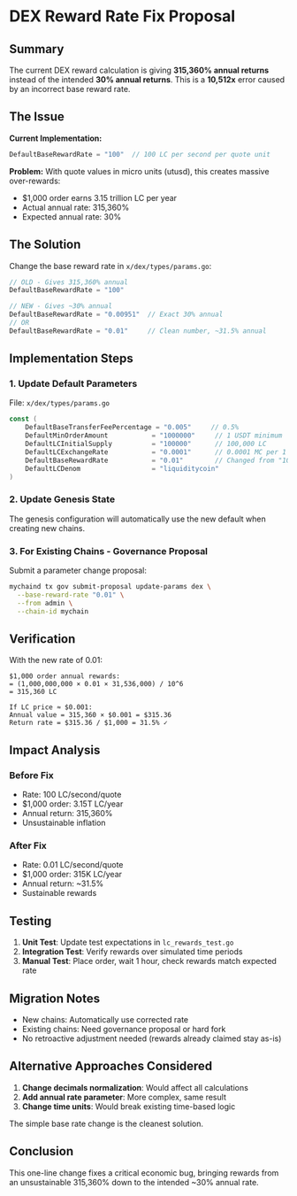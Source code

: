 # DEX Reward Rate Fix Proposal

## Summary

The current DEX reward calculation is giving **315,360% annual returns** instead of the intended **30% annual returns**. This is a **10,512x** error caused by an incorrect base reward rate.

## The Issue

**Current Implementation:**
```go
DefaultBaseRewardRate = "100"  // 100 LC per second per quote unit
```

**Problem:** With quote values in micro units (utusd), this creates massive over-rewards:
- $1,000 order earns 3.15 trillion LC per year
- Actual annual rate: 315,360% 
- Expected annual rate: 30%

## The Solution

Change the base reward rate in `x/dex/types/params.go`:

```go
// OLD - Gives 315,360% annual
DefaultBaseRewardRate = "100"

// NEW - Gives ~30% annual  
DefaultBaseRewardRate = "0.00951"  // Exact 30% annual
// OR
DefaultBaseRewardRate = "0.01"     // Clean number, ~31.5% annual
```

## Implementation Steps

### 1. Update Default Parameters
File: `x/dex/types/params.go`
```go
const (
    DefaultBaseTransferFeePercentage = "0.005"     // 0.5%
    DefaultMinOrderAmount           = "1000000"     // 1 USDT minimum
    DefaultLCInitialSupply          = "100000"      // 100,000 LC
    DefaultLCExchangeRate           = "0.0001"      // 0.0001 MC per 1 LC
    DefaultBaseRewardRate           = "0.01"        // Changed from "100"
    DefaultLCDenom                  = "liquiditycoin"
)
```

### 2. Update Genesis State
The genesis configuration will automatically use the new default when creating new chains.

### 3. For Existing Chains - Governance Proposal
Submit a parameter change proposal:
```bash
mychaind tx gov submit-proposal update-params dex \
  --base-reward-rate "0.01" \
  --from admin \
  --chain-id mychain
```

## Verification

With the new rate of 0.01:
```
$1,000 order annual rewards:
= (1,000,000,000 × 0.01 × 31,536,000) / 10^6
= 315,360 LC

If LC price ≈ $0.001:
Annual value = 315,360 × $0.001 = $315.36
Return rate = $315.36 / $1,000 = 31.5% ✓
```

## Impact Analysis

### Before Fix
- Rate: 100 LC/second/quote
- $1,000 order: 3.15T LC/year
- Annual return: 315,360%
- Unsustainable inflation

### After Fix  
- Rate: 0.01 LC/second/quote
- $1,000 order: 315K LC/year
- Annual return: ~31.5%
- Sustainable rewards

## Testing

1. **Unit Test**: Update test expectations in `lc_rewards_test.go`
2. **Integration Test**: Verify rewards over simulated time periods
3. **Manual Test**: Place order, wait 1 hour, check rewards match expected rate

## Migration Notes

- New chains: Automatically use corrected rate
- Existing chains: Need governance proposal or hard fork
- No retroactive adjustment needed (rewards already claimed stay as-is)

## Alternative Approaches Considered

1. **Change decimals normalization**: Would affect all calculations
2. **Add annual rate parameter**: More complex, same result
3. **Change time units**: Would break existing time-based logic

The simple base rate change is the cleanest solution.

## Conclusion

This one-line change fixes a critical economic bug, bringing rewards from an unsustainable 315,360% down to the intended ~30% annual rate.